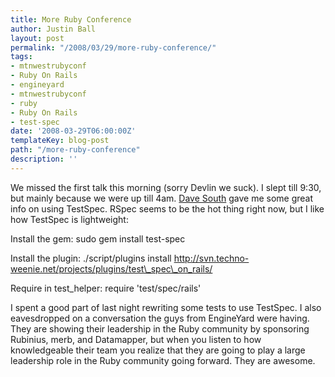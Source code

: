 ```yaml
---
title: More Ruby Conference
author: Justin Ball
layout: post
permalink: "/2008/03/29/more-ruby-conference/"
tags:
- mtnwestrubyconf
- Ruby On Rails
- engineyard
- mtnwestrubyconf
- ruby
- Ruby On Rails
- test-spec
date: '2008-03-29T06:00:00Z'
templateKey: blog-post
path: "/more-ruby-conference"
description: ''
---
```


We missed the first talk this morning (sorry Devlin we suck). I slept till 9:30, but mainly because we were up till 4am. [Dave South][1] gave me some great info on using TestSpec. RSpec seems to be the hot thing right now, but I like how TestSpec is lightweight:

 [1]: http://appeddesign.com/apropos

Install the gem:
sudo gem install test-spec

Install the plugin:
./script/plugins install http://svn.techno-weenie.net/projects/plugins/test\_spec\_on_rails/

Require in test_helper:
require 'test/spec/rails'

I spent a good part of last night rewriting some tests to use TestSpec. I also eavesdropped on a conversation the guys from EngineYard were having. They are showing their leadership in the Ruby community by sponsoring Rubinius, merb, and Datamapper, but when you listen to how knowledgeable their team you realize that they are going to play a large leadership role in the Ruby community going forward. They are awesome.
